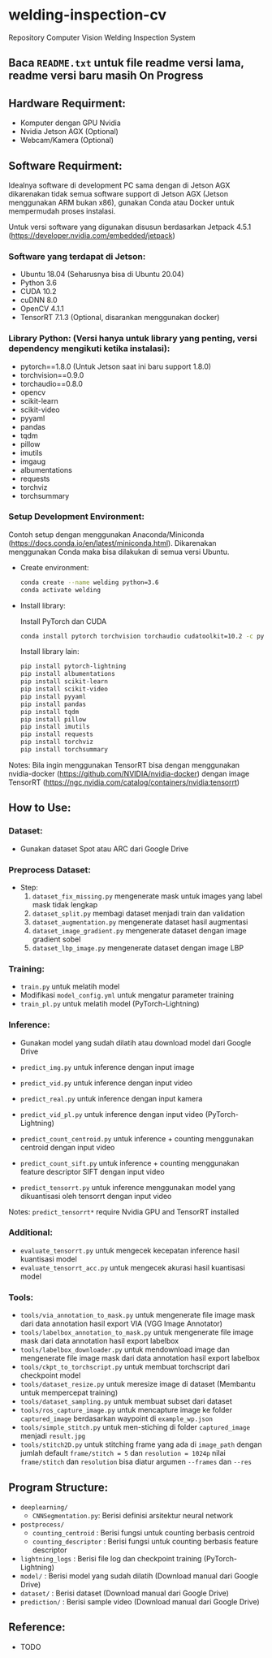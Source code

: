 # welding-inspection-cv
Repository Computer Vision Welding Inspection System 

## Baca `README.txt` untuk file readme versi lama, readme versi baru masih On Progress

## Hardware Requirment:
- Komputer dengan GPU Nvidia
- Nvidia Jetson AGX (Optional)
- Webcam/Kamera (Optional)

## Software Requirment:
Idealnya software di development PC sama dengan di Jetson AGX dikarenakan tidak semua software support di Jetson AGX (Jetson menggunakan ARM bukan x86), gunakan Conda atau Docker untuk mempermudah proses instalasi.

Untuk versi software yang digunakan disusun berdasarkan Jetpack 4.5.1 (https://developer.nvidia.com/embedded/jetpack)

### Software yang terdapat di Jetson:
- Ubuntu 18.04 (Seharusnya bisa di Ubuntu 20.04)
- Python 3.6
- CUDA 10.2
- cuDNN 8.0
- OpenCV 4.1.1
- TensorRT 7.1.3 (Optional, disarankan menggunakan docker)

### Library Python: (Versi hanya untuk library yang penting, versi dependency mengikuti ketika instalasi):
- pytorch==1.8.0 (Untuk Jetson saat ini baru support 1.8.0)
- torchvision==0.9.0
- torchaudio==0.8.0
- opencv
- scikit-learn
- scikit-video
- pyyaml
- pandas
- tqdm
- pillow
- imutils
- imgaug
- albumentations
- requests
- torchviz
- torchsummary

### Setup Development Environment:
Contoh setup dengan menggunakan Anaconda/Miniconda (https://docs.conda.io/en/latest/miniconda.html).
Dikarenakan menggunakan Conda maka bisa dilakukan di semua versi Ubuntu.

- Create environment:
    ```bash
    conda create --name welding python=3.6
    conda activate welding
    ```

- Install library:

    Install PyTorch dan CUDA
    ```bash
    conda install pytorch torchvision torchaudio cudatoolkit=10.2 -c pytorch
    ```

    Install library lain:
    ```bash
    pip install pytorch-lightning
    pip install albumentations
    pip install scikit-learn
    pip install scikit-video
    pip install pyyaml
    pip install pandas
    pip install tqdm
    pip install pillow
    pip install imutils
    pip install requests
    pip install torchviz
    pip install torchsummary
    ```

Notes: Bila ingin menggunakan TensorRT bisa dengan menggunakan nvidia-docker (https://github.com/NVIDIA/nvidia-docker) dengan image TensorRT (https://ngc.nvidia.com/catalog/containers/nvidia:tensorrt)

## How to Use:
### Dataset:
- Gunakan dataset Spot atau ARC dari Google Drive

### Preprocess Dataset:
- Step:
    1. `dataset_fix_missing.py` mengenerate mask untuk images yang label mask tidak lengkap
    2. `dataset_split.py` membagi dataset menjadi train dan validation
    3. `dataset_augmentation.py` mengenerate dataset hasil augmentasi
    4. `dataset_image_gradient.py` mengenerate dataset dengan image gradient sobel
    5. `dataset_lbp_image.py` mengenerate dataset dengan image LBP

### Training:
- `train.py` untuk melatih model
- Modifikasi `model_config.yml` untuk mengatur parameter training
- `train_pl.py` untuk melatih model (PyTorch-Lightning)

### Inference:
- Gunakan model yang sudah dilatih atau download model dari Google Drive
- `predict_img.py` untuk inference dengan input image
- `predict_vid.py` untuk inference dengan input video
- `predict_real.py` untuk inference dengan input kamera

- `predict_vid_pl.py` untuk inference dengan input video (PyTorch-Lightning)

- `predict_count_centroid.py` untuk inference + counting menggunakan centroid dengan input video
- `predict_count_sift.py` untuk inference + counting menggunakan feature descriptor SIFT dengan input video

- `predict_tensorrt.py` untuk inference menggunakan model yang dikuantisasi oleh tensorrt dengan input video

Notes: `predict_tensorrt*` require Nvidia GPU and TensorRT installed

### Additional:
- `evaluate_tensorrt.py` untuk mengecek kecepatan inference hasil kuantisasi model
- `evaluate_tensorrt_acc.py` untuk mengecek akurasi hasil kuantisasi model

### Tools:
- `tools/via_annotation_to_mask.py` untuk mengenerate file image mask dari data annotation hasil export VIA (VGG Image Annotator)
- `tools/labelbox_annotation_to_mask.py` untuk mengenerate file image mask dari data annotation hasil export labelbox
- `tools/labelbox_downloader.py` untuk mendownload image dan mengenerate file image mask dari data annotation hasil export labelbox
- `tools/ckpt_to_torchscript.py` untuk membuat torchscript dari checkpoint model
- `tools/dataset_resize.py` untuk meresize image di dataset (Membantu untuk mempercepat training)
- `tools/dataset_sampling.py` untuk membuat subset dari dataset
- `tools/ros_capture_image.py` untuk mencapture image ke folder `captured_image` berdasarkan waypoint di `example_wp.json`
- `tools/simple_stitch.py` untuk men-stiching di folder `captured_image` menjadi `result.jpg`
- `tools/stitch2D.py` 
untuk stitching frame yang ada di `image_path` dengan jumlah default `frame/stitch = 5` dan `resolution = 1024p`
nilai `frame/stitch` dan `resolution` bisa diatur argumen `--frames` dan `--res`

## Program Structure:
- `deeplearning/`
    - `CNNSegmentation.py`: Berisi definisi arsitektur neural network
- `postprocess/`
    - `counting_centroid` : Berisi fungsi untuk counting berbasis centroid
    - `counting_descriptor` : Berisi fungsi untuk counting berbasis feature descriptor
- `lightning_logs` : Berisi file log dan checkpoint training (PyTorch-Lightning)
- `model/` : Berisi model yang sudah dilatih (Download manual dari Google Drive)
- `dataset/` : Berisi dataset (Download manual dari Google Drive)
- `prediction/` : Berisi sample video (Download manual dari Google Drive)

## Reference:
- TODO
